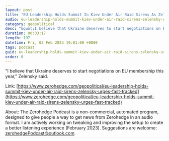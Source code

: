 ```yaml
---
layout: post
title: "EU Leadership Holds Summit In Kiev Under Air Raid Sirens As Zelensky Urges Fast-Tracked Membership"
audio: eu-leadership-holds-summit-kiev-under-air-raid-sirens-zelensky-urges-fast-tracked-3
category: geopolitical
desc: "&quot;I believe that Ukraine deserves to start negotiations on EU membership this year,&quot; Zelensky said."
duration: 00:03:17
length: 197
datetime: Fri, 03 Feb 2023 19:01:00 +0000
tags: podcast
guid: eu-leadership-holds-summit-kiev-under-air-raid-sirens-zelensky-urges-fast-tracked-0
order: 0
---
```

&quot;I believe that Ukraine deserves to start negotiations on EU membership this year,&quot; Zelensky said.

Link: [https://www.zerohedge.com/geopolitical/eu-leadership-holds-summit-kiev-under-air-raid-sirens-zelensky-urges-fast-tracked](https://www.zerohedge.com/geopolitical/eu-leadership-holds-summit-kiev-under-air-raid-sirens-zelensky-urges-fast-tracked)

About: The Zerohedge Podcast is a non-commercial, automated program, designed to give people a way to get news from Zerohedge in an audio format.  I am actively working on tweaking and improving the setup to create a better listening experience (February 2023).  Suggestions are welcome: [zerohedgePodcast@outlook.com](mailto:zerohedgePodcast@outlook.com)